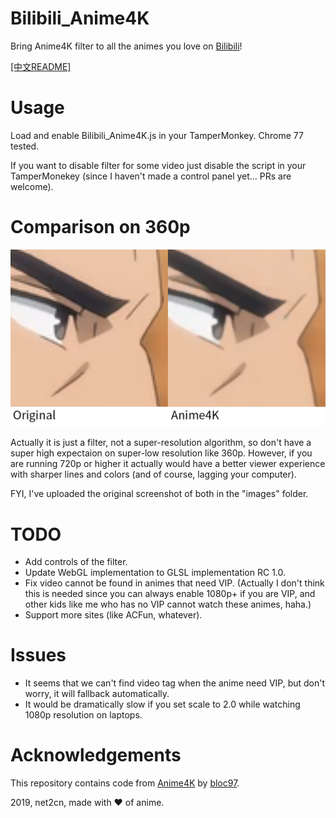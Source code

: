 # Bilibili_Anime4K
Bring Anime4K filter to all the animes you love on [Bilibili](https://www.bilibili.com/)!

[[中文README]](README_zh.md)

# Usage
Load and enable Bilibili_Anime4K.js in your TamperMonkey. Chrome 77 tested.

If you want to disable filter for some video just disable the script in your TamperMonekey (since I haven't made a control panel yet... PRs are welcome).

# Comparison on 360p
![Comparison](images/Comparison.png?raw=true)

Actually it is just a filter, not a super-resolution algorithm, so don't have a super high expectaion on super-low resolution like 360p. However, if you are running 720p or higher it actually would have a better viewer experience with sharper lines and colors (and of course, lagging your computer).

FYI, I've uploaded the original screenshot of both in the "images" folder.

# TODO
- Add controls of the filter.
- Update WebGL implementation to GLSL implementation RC 1.0.
- Fix video cannot be found in animes that need VIP. (Actually I don't think this is needed since you can always enable 1080p+ if you are VIP, and other kids like me who has no VIP cannot watch these animes, haha.)
- Support more sites (like ACFun, whatever).

# Issues
- It seems that we can't find video tag when the anime need VIP, but don't worry, it will fallback automatically.
- It would be dramatically slow if you set scale to 2.0 while watching 1080p resolution on laptops.

# Acknowledgements
This repository contains code from [Anime4K](https://github.com/bloc97/Anime4K) by [bloc97](https://github.com/bloc97).

2019, net2cn, made with ♥ of anime.